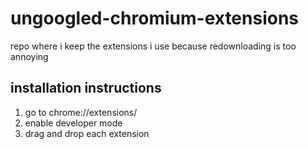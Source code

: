 # ungoogled-chromium-extensions
 repo where i keep the extensions i use because redownloading is too annoying
## installation instructions
1. go to chrome://extensions/
2. enable developer mode
3. drag and drop each extension
